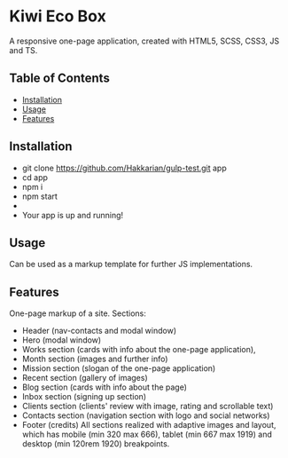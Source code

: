 # Kiwi Eco Box
A responsive one-page application, created with HTML5, SCSS, CSS3, JS and TS.

## Table of Contents

- [Installation](#installation)
- [Usage](#usage)
- [Features](#features)

## Installation

- git clone https://github.com/Hakkarian/gulp-test.git app
- cd app
- npm i
- npm start
- 
- Your app is up and running!

## Usage
Can be used as a markup template for further JS implementations. 

## Features
One-page markup of a site. 
Sections: 
- Header (nav-contacts and modal window)
- Hero (modal window)
- Works section (cards with info about the one-page application),
- Month section (images and further info)
- Mission section (slogan of the one-page application)
- Recent section (gallery of images)
- Blog section (cards with info about the page)
- Inbox section (signing up section)
- Clients section (clients' review with image, rating and scrollable text)
- Contacts section (navigation section with logo and social networks)
- Footer (credits)
All sections realized with adaptive images and layout, which has mobile (min 320 max 666), tablet (min 667 max 1919) and desktop (min 120rem 1920) breakpoints. 
